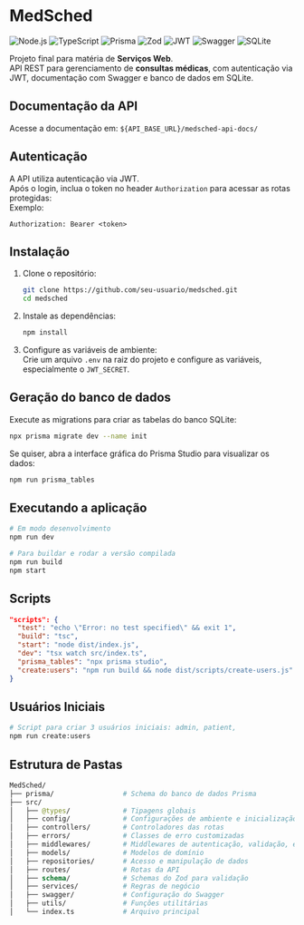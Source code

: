 # MedSched

![Node.js](https://img.shields.io/badge/Node.js-339933?style=for-the-badge&logo=node.js&logoColor=white)  ![TypeScript](https://img.shields.io/badge/TypeScript-3178C6?style=for-the-badge&logo=typescript&logoColor=white)  ![Prisma](https://img.shields.io/badge/Prisma-2D3748?style=for-the-badge&logo=prisma&logoColor=white)  ![Zod](https://img.shields.io/badge/Zod-000000?style=for-the-badge&logo=&logoColor=white)  ![JWT](https://img.shields.io/badge/JWT-F50000?style=for-the-badge&logo=json-web-tokens&logoColor=white)  ![Swagger](https://img.shields.io/badge/Swagger-85EA2D?style=for-the-badge&logo=swagger&logoColor=black)  ![SQLite](https://img.shields.io/badge/SQLite-07405E?style=for-the-badge&logo=sqlite&logoColor=white)  

Projeto final para matéria de **Serviços Web**.<br>
API REST para gerenciamento de **consultas médicas**, com autenticação via JWT, documentação com Swagger e banco de dados em SQLite.

## Documentação da API

Acesse a documentação em: `${API_BASE_URL}/medsched-api-docs/`


## Autenticação

A API utiliza autenticação via JWT.  
Após o login, inclua o token no header `Authorization` para acessar as rotas protegidas:  
Exemplo:  
```
Authorization: Bearer <token>
```

## Instalação

1. Clone o repositório:
   ```bash
   git clone https://github.com/seu-usuario/medsched.git
   cd medsched
   ```

2. Instale as dependências:
   ```bash
   npm install
   ```

3. Configure as variáveis de ambiente:  
   Crie um arquivo `.env` na raiz do projeto e configure as variáveis, especialmente o `JWT_SECRET`.

## Geração do banco de dados

Execute as migrations para criar as tabelas do banco SQLite:
   ```bash
   npx prisma migrate dev --name init
   ```

  Se quiser, abra a interface gráfica do Prisma Studio para visualizar os dados:
   ```bash
   npm run prisma_tables
   ```


## Executando a aplicação

```bash
# Em modo desenvolvimento
npm run dev

# Para buildar e rodar a versão compilada
npm run build
npm start
```

## Scripts
```json
"scripts": {
  "test": "echo \"Error: no test specified\" && exit 1",
  "build": "tsc",
  "start": "node dist/index.js",
  "dev": "tsx watch src/index.ts",
  "prisma_tables": "npx prisma studio",
  "create:users": "npm run build && node dist/scripts/create-users.js"
}
```

## Usuários Iniciais

```bash
# Script para criar 3 usuários iniciais: admin, patient,
npm run create:users
```

## Estrutura de Pastas
```graphql
MedSched/
├── prisma/                 # Schema do banco de dados Prisma
├── src/
│   ├── @types/             # Tipagens globais
│   ├── config/             # Configurações de ambiente e inicialização
│   ├── controllers/        # Controladores das rotas
│   ├── errors/             # Classes de erro customizadas
│   ├── middlewares/        # Middlewares de autenticação, validação, etc.
│   ├── models/             # Modelos de domínio
│   ├── repositories/       # Acesso e manipulação de dados
│   ├── routes/             # Rotas da API
│   ├── schema/             # Schemas do Zod para validação
│   ├── services/           # Regras de negócio
│   ├── swagger/            # Configuração do Swagger
│   ├── utils/              # Funções utilitárias
│   └── index.ts            # Arquivo principal
```

